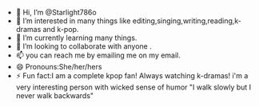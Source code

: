- 👋 Hi, I’m @Starlight786o
- 👀 I’m interested in many things like editing,singing,writing,reading,k-dramas and k-pop.
- 🌱 I’m currently learning many things.
- 💞️ I’m looking to collaborate with anyone .
- 📫 you can reach me by emailing me on my email.
- 😄 Pronouns:She/her/hers 
- ⚡ Fun fact:I am a complete kpop fan! Always watching k-dramas!
i'm a very interesting person with wicked sense of humor
  "I walk slowly but I never walk backwards" 
  

